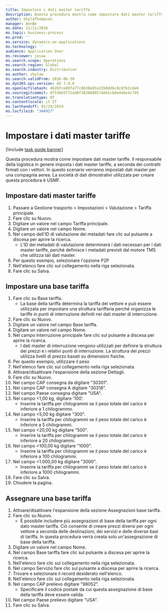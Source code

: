 ```yaml
---
title: Impostare i dati master tariffe
description: Questa procedura mostra come impostare dati master tariffe.
author: ShylaThompson
manager: AnnBe
ms.date: 11/11/2016
ms.topic: business-process
ms.prod: ''
ms.service: dynamics-ax-applications
ms.technology: ''
audience: Application User
ms.reviewer: josaw
ms.search.scope: Operations
ms.search.region: Global
ms.search.industry: Distribution
ms.author: shylaw
ms.search.validFrom: 2016-06-30
ms.dyn365.ops.version: AX 7.0.0
ms.openlocfilehash: 462bfce89fa77c8830a93a22b0dd6c8c8fb2cde6
ms.sourcegitcommit: 0f530e5f72a40f383868957a6b5cb0e446e4c795
ms.translationtype: HT
ms.contentlocale: it-IT
ms.lasthandoff: 01/29/2019
ms.locfileid: "344917"
---
```

# <a name="set-up-rate-masters"></a>Impostare i dati master tariffe

[!include [task guide banner](../../includes/task-guide-banner.md)]

Questa procedura mostra come impostare dati master tariffe. Il responsabile della logistica in genere imposta i dati master tariffe, a seconda dei contratti firmati con i vettori. In questo scenario verranno impostati dati master per una compagnia aerea. La società di dati dimostrativi utilizzata per creare questa procedura è USMF.


## <a name="set-up-rate-master"></a>Impostare dati master tariffe
1. Passare a Gestione trasporto > Impostazioni > Valutazione > Tariffa principale.
2. Fare clic su Nuovo.
3. Digitare un valore nel campo Tariffa principale.
4. Digitare un valore nel campo Nome.
5. Nel campo dell'ID di valutazione dei metadati fare clic sul pulsante a discesa per aprire la ricerca.
    * L'ID dei metadati di valutazione determinerà i dati necessari per i dati master tariffe, perché definisce i metadati previsti dal motore TMS che utilizza tali dati master.  
6. Per questo esempio, selezionare l'opzione P2P
7. Nell'elenco fare clic sul collegamento nella riga selezionata.
8. Fare clic su Salva.

## <a name="set-up-rate-base"></a>Impostare una base tariffa
1. Fare clic su Base tariffa.
    * La base della tariffa determina la tariffa del vettore e può essere utilizzata per impostare una struttura tariffaria perché organizza le tariffe in punti di interruzione definiti nei dati master di interruzione.  
2. Fare clic su Nuovo.
3. Digitare un valore nel campo Base tariffa.
4. Digitare un valore nel campo Nome.
5. Nel campo Interruzione principale fare clic sul pulsante a discesa per aprire la ricerca.
    * I dati master di interruzione vengono utilizzati per definire la struttura dei prezzi e i relativi punti di interruzione. La struttura dei prezzi utilizza livelli di prezzo basati su dimensioni fisiche.  
6. Per questo esempio, utilizzare il peso
7. Nell'elenco fare clic sul collegamento nella riga selezionata.
8. Attivare/disattivare l'espansione della sezione Dettagli.
9. Fare clic su Nuovo.
10. Nel campo CAP consegna da digitare "30301".
11. Nel campo CAP consegna A digitare "30318".
12. Nel campo Paese consegna digitare "USA".
13. Nel campo <1,00 kg, digitare '100'.
    * Inserire la tariffa per chilogrammi se il peso totale del carico è inferiore a 1 chilogrammo.  
14. Nel campo <5,00 kg digitare "300".
    * Inserire la tariffa per chilogrammi se il peso totale del carico è inferiore a 5 chilogrammi.  
15. Nel campo <20,00 kg digitare "500".
    * Inserire la tariffa per chilogrammi se il peso totale del carico è inferiore a 20 chilogrammi.  
16. Nel campo <100,00 kg digitare "1000".
    * Inserire la tariffa per chilogrammi se il peso totale del carico è inferiore a 100 chilogrammi.  
17. Nel campo <1.000,00 kg digitare "3000".
    * Inserire la tariffa per chilogrammi se il peso totale del carico è inferiore a 1000 chilogrammi.  
18. Fare clic su Salva.
19. Chiudere la pagina.

## <a name="assign-rate-base"></a>Assegnare una base tariffa
1. Attivare/disattivare l'espansione della sezione Assegnazioni base tariffa.
2. Fare clic su Nuovo.
    * È possibile includere più assegnazioni di base della tariffa per ogni dato master tariffa. Ciò consente di creare prezzi diversi per ogni vettore a seconda delle destinazioni, dei servizi e delle diverse basi di tariffa. In questa procedura verrà creata solo un'assegnazione di base della tariffa.  
3. Digitare un valore nel campo Nome.
4. Nel campo Base tariffa fare clic sul pulsante a discesa per aprire la ricerca.
5. Nell'elenco fare clic sul collegamento nella riga selezionata.
6. Nel campo Servizio fare clic sul pulsante a discesa per aprire la ricerca.
7. Trovare e selezionare il record desiderato nell'elenco.
8. Nell'elenco fare clic sul collegamento nella riga selezionata.
9. Nel campo CAP prelievo digitare "98052".
    * Specificare il codice postale da cui questa assegnazione di base della tariffa deve essere valida.    
10. Nel campo Paese prelievo digitare "USA".
11. Fare clic su Salva.


